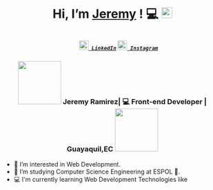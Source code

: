 
<div align="center">
 <h1>Hi, I’m <a href="#">Jeremy</a> ! 💻 <img src="https://media.giphy.com/media/hvRJCLFzcasrR4ia7z/giphy.gif" width="25px"></h1>
</div>

<h5 align="center">
  <code>
    <a href="https://www.linkedin.com/in/jeremy-ramirez-galeotti-0611ba20b/" title="LinkedIn Profile"><img width="22" src="https://github.com/zumrudu-anka/zumrudu-anka/blob/master/images/linkedin.svg"> LinkedIn</a></code><span><span><span>
  <code><a href="https://www.instagram.com/jererami21/" title="Instagram Profile"><img width="22" src="https://github.com/zumrudu-anka/zumrudu-anka/blob/master/images/instagram.svg"> Instagram</a></code>
</h5>



<div align="center">
<h3> <img src="https://media.giphy.com/media/Yx5ns1mSPBle0/giphy.gif" width="100">  Jeremy Ramirez| 💻 Front-end Developer | Guayaquil,EC  <img src="https://media.giphy.com/media/Yx5ns1mSPBle0/giphy.gif" width="100"></h3>
</div>

- 👀 I’m interested in Web Development.
- 🌱 I’m studying Computer Science Engineering at ESPOL 🐢.
- 💻 I'm currently learning Web Development Technologies like 

